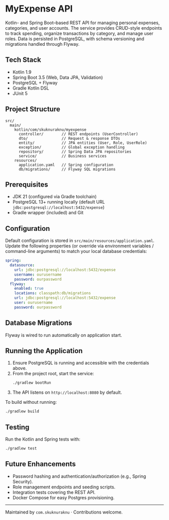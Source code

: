 # MyExpense API

Kotlin- and Spring Boot–based REST API for managing personal expenses, categories, and user accounts. The service provides CRUD-style endpoints to track spending, organize transactions by category, and manage user roles. Data is persisted in PostgreSQL, with schema versioning and migrations handled through Flyway.

## Tech Stack
- Kotlin 1.9
- Spring Boot 3.5 (Web, Data JPA, Validation)
- PostgreSQL + Flyway
- Gradle Kotlin DSL
- JUnit 5

## Project Structure
```
src/
  main/
    kotlin/com/skuknuraknu/myexpense
      controller/        // REST endpoints (UserController)
      dto/               // Request & response DTOs
      entity/            // JPA entities (User, Role, UserRole)
      exception/         // Global exception handling
      repository/        // Spring Data JPA repositories
      service/           // Business services
    resources/
      application.yaml   // Spring configuration
      db/migrations/     // Flyway SQL migrations
```

## Prerequisites
- JDK 21 (configured via Gradle toolchain)
- PostgreSQL 13+ running locally (default URL `jdbc:postgresql://localhost:5432/expense`)
- Gradle wrapper (included) and Git

## Configuration
Default configuration is stored in `src/main/resources/application.yaml`. Update the following properties (or override via environment variables / command-line arguments) to match your local database credentials:

```yaml
spring:
  datasource:
    url: jdbc:postgresql://localhost:5432/expense
    username: ourusername
    password: ourpassword
  flyway:
    enabled: true
    locations: classpath:db/migrations
    url: jdbc:postgresql://localhost:5432/expense
    user: ourusername
    password: ourpassword
```

## Database Migrations
Flyway is wired to run automatically on application start.

## Running the Application
1. Ensure PostgreSQL is running and accessible with the credentials above.
2. From the project root, start the service:
   ```bash
   ./gradlew bootRun
   ```
3. The API listens on `http://localhost:8080` by default.

To build without running:
```bash
./gradlew build
```

## Testing
Run the Kotlin and Spring tests with:
```bash
./gradlew test
```

## Future Enhancements
- Password hashing and authentication/authorization (e.g., Spring Security).
- Role management endpoints and seeding scripts.
- Integration tests covering the REST API.
- Docker Compose for easy Postgres provisioning.
---
Maintained by `com.skuknuraknu` · Contributions welcome.
